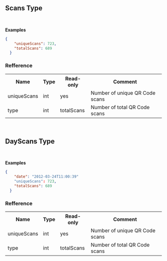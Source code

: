 Scans Type
-----------

<br/>

**Examples**

```json
{
    "uniqueScans": 723,
    "totalScans": 689
  }
```

### Refference

<table>
    <tr>
      <th>Name</th>
      <th>Type</th>
      <th>Read-only</th>
      <th>Comment</th>
    </tr>
    <tr>
        <td>uniqueScans</td>
        <td>int</td>
        <td>yes</td>
        <td>Number of unique QR Code scans</td>
    </tr>
    <tr>
        <td>type</td>
        <td>int</td>
        <td>totalScans</td>
        <td>Number of total QR Code scans</td>
    </tr>
</table>
<br />

DayScans Type
---

<br/>

**Examples**

```json
{
    "date": "2012-03-24T11:00:39"
    "uniqueScans": 723,
    "totalScans": 689
  }
```

### Refference

<table>
    <tr>
      <th>Name</th>
      <th>Type</th>
      <th>Read-only</th>
      <th>Comment</th>
    </tr>
    <tr>
        <td>uniqueScans</td>
        <td>int</td>
        <td>yes</td>
        <td>Number of unique QR Code scans</td>
    </tr>
    <tr>
        <td>type</td>
        <td>int</td>
        <td>totalScans</td>
        <td>Number of total QR Code scans</td>
    </tr>
</table>
